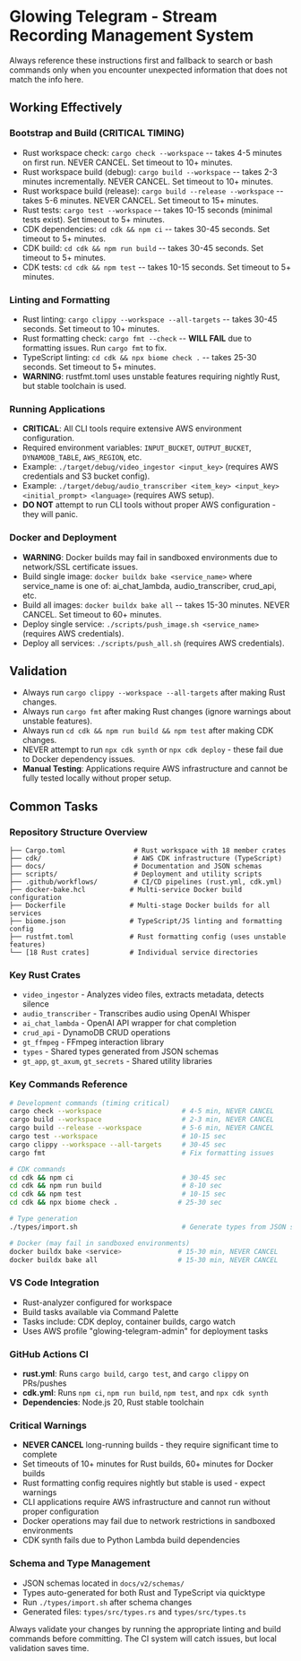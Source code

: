 # Glowing Telegram - Stream Recording Management System

Always reference these instructions first and fallback to search or bash commands only when you encounter unexpected information that does not match the info here.

## Working Effectively

### Bootstrap and Build (CRITICAL TIMING)
- Rust workspace check: `cargo check --workspace` -- takes 4-5 minutes on first run. NEVER CANCEL. Set timeout to 10+ minutes.
- Rust workspace build (debug): `cargo build --workspace` -- takes 2-3 minutes incrementally. NEVER CANCEL. Set timeout to 10+ minutes.
- Rust workspace build (release): `cargo build --release --workspace` -- takes 5-6 minutes. NEVER CANCEL. Set timeout to 15+ minutes.
- Rust tests: `cargo test --workspace` -- takes 10-15 seconds (minimal tests exist). Set timeout to 5+ minutes.
- CDK dependencies: `cd cdk && npm ci` -- takes 30-45 seconds. Set timeout to 5+ minutes.
- CDK build: `cd cdk && npm run build` -- takes 30-45 seconds. Set timeout to 5+ minutes.
- CDK tests: `cd cdk && npm test` -- takes 10-15 seconds. Set timeout to 5+ minutes.

### Linting and Formatting
- Rust linting: `cargo clippy --workspace --all-targets` -- takes 30-45 seconds. Set timeout to 10+ minutes.
- Rust formatting check: `cargo fmt --check` -- **WILL FAIL** due to formatting issues. Run `cargo fmt` to fix.
- TypeScript linting: `cd cdk && npx biome check .` -- takes 25-30 seconds. Set timeout to 5+ minutes.
- **WARNING**: rustfmt.toml uses unstable features requiring nightly Rust, but stable toolchain is used.

### Running Applications
- **CRITICAL**: All CLI tools require extensive AWS environment configuration.
- Required environment variables: `INPUT_BUCKET`, `OUTPUT_BUCKET`, `DYNAMODB_TABLE`, `AWS_REGION`, etc.
- Example: `./target/debug/video_ingestor <input_key>` (requires AWS credentials and S3 bucket config).
- Example: `./target/debug/audio_transcriber <item_key> <input_key> <initial_prompt> <language>` (requires AWS setup).
- **DO NOT** attempt to run CLI tools without proper AWS configuration - they will panic.

### Docker and Deployment  
- **WARNING**: Docker builds may fail in sandboxed environments due to network/SSL certificate issues.
- Build single image: `docker buildx bake <service_name>` where service_name is one of: ai_chat_lambda, audio_transcriber, crud_api, etc.
- Build all images: `docker buildx bake all` -- takes 15-30 minutes. NEVER CANCEL. Set timeout to 60+ minutes.
- Deploy single service: `./scripts/push_image.sh <service_name>` (requires AWS credentials).
- Deploy all services: `./scripts/push_all.sh` (requires AWS credentials).

## Validation
- Always run `cargo clippy --workspace --all-targets` after making Rust changes.
- Always run `cargo fmt` after making Rust changes (ignore warnings about unstable features).
- Always run `cd cdk && npm run build && npm test` after making CDK changes.
- NEVER attempt to run `npx cdk synth` or `npx cdk deploy` - these fail due to Docker dependency issues.
- **Manual Testing**: Applications require AWS infrastructure and cannot be fully tested locally without proper setup.

## Common Tasks

### Repository Structure Overview
```
├── Cargo.toml                 # Rust workspace with 18 member crates
├── cdk/                       # AWS CDK infrastructure (TypeScript)
├── docs/                      # Documentation and JSON schemas
├── scripts/                   # Deployment and utility scripts
├── .github/workflows/         # CI/CD pipelines (rust.yml, cdk.yml)
├── docker-bake.hcl           # Multi-service Docker build configuration
├── Dockerfile                # Multi-stage Docker builds for all services
├── biome.json                # TypeScript/JS linting and formatting config
├── rustfmt.toml              # Rust formatting config (uses unstable features)
└── [18 Rust crates]          # Individual service directories
```

### Key Rust Crates
- `video_ingestor` - Analyzes video files, extracts metadata, detects silence
- `audio_transcriber` - Transcribes audio using OpenAI Whisper
- `ai_chat_lambda` - OpenAI API wrapper for chat completion
- `crud_api` - DynamoDB CRUD operations
- `gt_ffmpeg` - FFmpeg interaction library
- `types` - Shared types generated from JSON schemas
- `gt_app`, `gt_axum`, `gt_secrets` - Shared utility libraries

### Key Commands Reference
```bash
# Development commands (timing critical)
cargo check --workspace                    # 4-5 min, NEVER CANCEL
cargo build --workspace                    # 2-3 min, NEVER CANCEL  
cargo build --release --workspace          # 5-6 min, NEVER CANCEL
cargo test --workspace                     # 10-15 sec
cargo clippy --workspace --all-targets     # 30-45 sec
cargo fmt                                  # Fix formatting issues

# CDK commands
cd cdk && npm ci                           # 30-45 sec
cd cdk && npm run build                    # 8-10 sec
cd cdk && npm test                         # 10-15 sec
cd cdk && npx biome check .               # 25-30 sec

# Type generation
./types/import.sh                          # Generate types from JSON schemas

# Docker (may fail in sandboxed environments)
docker buildx bake <service>              # 15-30 min, NEVER CANCEL
docker buildx bake all                    # 15-30 min, NEVER CANCEL
```

### VS Code Integration
- Rust-analyzer configured for workspace
- Build tasks available via Command Palette
- Tasks include: CDK deploy, container builds, cargo watch
- Uses AWS profile "glowing-telegram-admin" for deployment tasks

### GitHub Actions CI
- **rust.yml**: Runs `cargo build`, `cargo test`, and `cargo clippy` on PRs/pushes
- **cdk.yml**: Runs `npm ci`, `npm run build`, `npm test`, and `npx cdk synth` 
- **Dependencies**: Node.js 20, Rust stable toolchain

### Critical Warnings
- **NEVER CANCEL** long-running builds - they require significant time to complete
- Set timeouts of 10+ minutes for Rust builds, 60+ minutes for Docker builds
- Rust formatting config requires nightly but stable is used - expect warnings
- CLI applications require AWS infrastructure and cannot run without proper configuration
- Docker operations may fail due to network restrictions in sandboxed environments
- CDK synth fails due to Python Lambda build dependencies

### Schema and Type Management
- JSON schemas located in `docs/v2/schemas/`
- Types auto-generated for both Rust and TypeScript via quicktype
- Run `./types/import.sh` after schema changes
- Generated files: `types/src/types.rs` and `types/src/types.ts`

Always validate your changes by running the appropriate linting and build commands before committing. The CI system will catch issues, but local validation saves time.